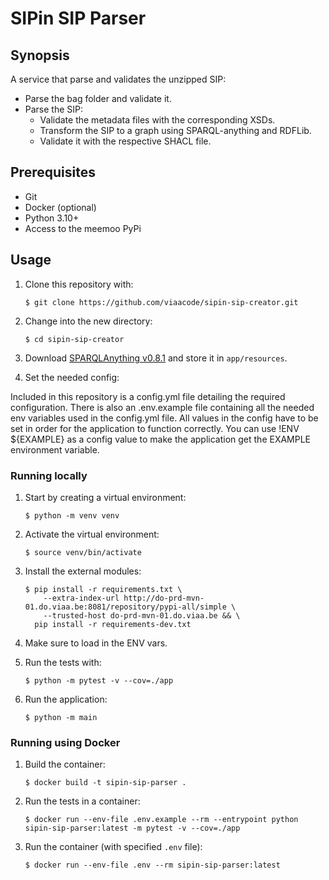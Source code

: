 # SIPin SIP Parser

## Synopsis
A service that parse and validates the unzipped SIP:
 - Parse the bag folder and validate it.
 - Parse the SIP:
   - Validate the metadata files with the corresponding XSDs.
   - Transform the SIP to a graph using SPARQL-anything and RDFLib.
   - Validate it with the respective SHACL file.

## Prerequisites

* Git
* Docker (optional)
* Python 3.10+
* Access to the meemoo PyPi

## Usage

1. Clone this repository with:

    `$ git clone https://github.com/viaacode/sipin-sip-creator.git`

2. Change into the new directory:

    `$ cd sipin-sip-creator`

3. Download [SPARQLAnything v0.8.1]([linkurl](https://github.com/SPARQL-Anything/sparql.anything/releases/download/v0.8.1/sparql-anything-0.8.1.jar)) and store it in `app/resources`.

4. Set the needed config:

Included in this repository is a config.yml file detailing the required configuration. There is also an .env.example file containing all the needed env variables used in the config.yml file. All values in the config have to be set in order for the application to function correctly. You can use !ENV ${EXAMPLE} as a config value to make the application get the EXAMPLE environment variable.

### Running locally

1. Start by creating a virtual environment:

    `$ python -m venv venv`

2. Activate the virtual environment:

    `$ source venv/bin/activate`

3. Install the external modules:

    ```
    $ pip install -r requirements.txt \
        --extra-index-url http://do-prd-mvn-01.do.viaa.be:8081/repository/pypi-all/simple \
        --trusted-host do-prd-mvn-01.do.viaa.be && \
      pip install -r requirements-dev.txt
    ```

4. Make sure to load in the ENV vars.

5. Run the tests with:

    `$ python -m pytest -v --cov=./app`

6. Run the application:

    `$ python -m main`

### Running using Docker

1. Build the container:

   `$ docker build -t sipin-sip-parser .`

2. Run the tests in a container:

    `$ docker run --env-file .env.example --rm --entrypoint python sipin-sip-parser:latest -m pytest -v --cov=./app`

3. Run the container (with specified `.env` file):

   `$ docker run --env-file .env --rm sipin-sip-parser:latest`
